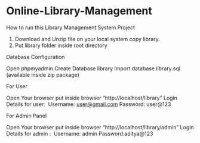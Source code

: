 # Online-Library-Management
How to run this Library Management System Project

1. Download and Unzip file on your local system copy library.
2. Put library folder inside root directory

Database Configuration

Open phpmyadmin
Create Database library
Import database library.sql (available inside zip package)

For User

Open Your browser put inside browser “http://localhost/library”
Login Details for user: 
Username: user@gmail.com
Password: user@123

For Admin Panel

Open Your browser put inside browser “http://localhost/library/admin”
Login Details for admin : 
Username: admin
Password:aditya@123


